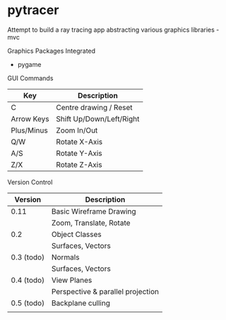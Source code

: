 # pytracer
Attempt to build a ray tracing app abstracting various graphics libraries - mvc

Graphics Packages Integrated
- pygame

GUI Commands

|Key           |Description                                    |
|--------------|-----------------------------------------------|
|C             |Centre drawing / Reset                         |
|Arrow Keys    |Shift Up/Down/Left/Right                       |
|Plus/Minus    |Zoom In/Out                                    |
|Q/W           |Rotate X-Axis                                  |
|A/S           |Rotate Y-Axis                                  |
|Z/X           |Rotate Z-Axis                                  |

Version Control

|Version       |Description                                    |
|--------------|-----------------------------------------------|
|0.11          |Basic Wireframe Drawing                        |
|              |Zoom, Translate, Rotate                        |
|0.2           |Object Classes                                 |
|              |Surfaces, Vectors                              |
|0.3 (todo)    |Normals                                        |
|              |Surfaces, Vectors                              |
|0.4 (todo)    |View Planes                                    |
|              |Perspective & parallel projection              |
|0.5 (todo)    |Backplane culling                              |
|              |                                               |